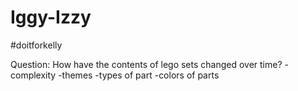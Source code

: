 # Iggy-Izzy
#doitforkelly

Question: How have the contents of lego sets changed over time?
-complexity
-themes
-types of part
-colors of parts

